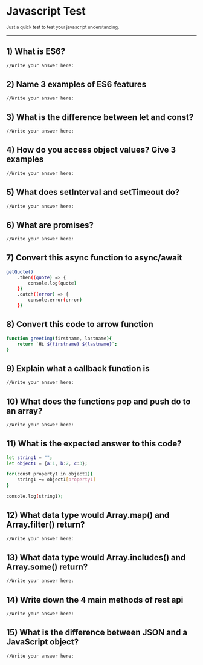 # Javascript Test

<small>Just a quick test to test your javascript understanding.</small>
___

## 1) What is ES6?

```bash
//Write your answer here:
```

## 2) Name 3 examples of ES6 features

```bash
//Write your answer here:
```

## 3) What is the difference between let and const?

```bash
//Write your answer here:
```

## 4) How do you access object values? Give 3 examples

```bash
//Write your answer here:
```

## 5) What does setInterval and setTimeout do?

```bash
//Write your answer here:
```

## 6) What are promises?

```bash
//Write your answer here:
```

## 7) Convert this async function to async/await

```bash
getQuote()
    .then((quote) => {
        console.log(quote)
    })
    .catch((error) => {
        console.error(error)
    })
```

## 8) Convert this code to arrow function

```bash
function greeting(firstname, lastname){
    return `Hi ${firstname} ${lastname}`;
}
```

## 9) Explain what a callback function is

```bash
//Write your answer here:
```

## 10) What does the functions pop and push do to an array?

```bash
//Write your answer here:
```

## 11) What is the expected answer to this code?

```bash
let string1 = "";
let object1 = {a:1, b:2, c:3};

for(const property1 in object1){
    string1 += object1[property1]
}

console.log(string1);
```

## 12) What data type would Array.map() and Array.filter() return?

```bash
//Write your answer here:
```

## 13) What data type would Array.includes() and Array.some() return?

```bash
//Write your answer here:
```

## 14) Write down the 4 main methods of rest api

```bash
//Write your answer here:
```

## 15) What is the difference between JSON and a JavaScript object?

```bash
//Write your answer here:
```